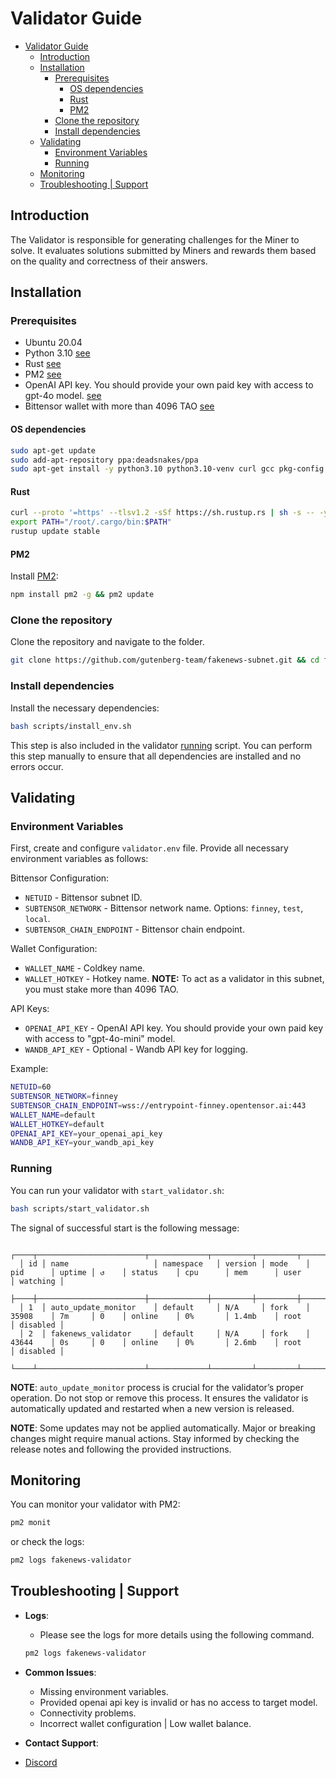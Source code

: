 # Validator Guide

- [Validator Guide](#validator-guide)
  - [Introduction](#introduction)
  - [Installation](#installation)
    - [Prerequisites](#prerequisites)
      - [OS dependencies](#os-dependencies)
      - [Rust](#rust)
      - [PM2](#pm2)
    - [Clone the repository](#clone-the-repository)
    - [Install dependencies](#install-dependencies)
  - [Validating](#validating)
    - [Environment Variables](#environment-variables)
    - [Running](#running)
  - [Monitoring](#monitoring)
  - [Troubleshooting | Support](#troubleshooting--support)

## Introduction

The Validator is responsible for generating challenges for the Miner to solve. It evaluates solutions submitted by Miners and rewards them based on the quality and correctness of their answers.

## Installation

### Prerequisites

* Ubuntu 20.04
* Python 3.10 [see](#os-dependencies)
* Rust [see](#rust)
* PM2 [see](#pm2)
* OpenAI API key. You should provide your own paid key with access to gpt-4o model. [see](#environment-variables)
* Bittensor wallet with more than 4096 TAO [see](#environment-variables)

#### OS dependencies
```bash
sudo apt-get update
sudo add-apt-repository ppa:deadsnakes/ppa
sudo apt-get install -y python3.10 python3.10-venv curl gcc pkg-config make git npm
```

#### Rust
```bash
curl --proto '=https' --tlsv1.2 -sSf https://sh.rustup.rs | sh -s -- -y
export PATH="/root/.cargo/bin:$PATH"
rustup update stable
```

#### PM2
Install [PM2](https://pm2.io/docs/runtime/guide/installation/):

```bash
npm install pm2 -g && pm2 update
```

### Clone the repository
Clone the repository and navigate to the folder.
 
```bash
git clone https://github.com/gutenberg-team/fakenews-subnet.git && cd fakenews-subnet
```

### Install dependencies
Install the necessary dependencies:

```bash 
bash scripts/install_env.sh
```
This step is also included in the validator [running](#running) script. You can perform this step manually to ensure that all dependencies are installed and no errors occur.

## Validating

### Environment Variables

First, create and configure `validator.env` file.
Provide all necessary environment variables as follows:

Bittensor Configuration:
* `NETUID` - Bittensor subnet ID.
* `SUBTENSOR_NETWORK` - Bittensor network name. Options: `finney`, `test`, `local`.
* `SUBTENSOR_CHAIN_ENDPOINT` - Bittensor chain endpoint.

Wallet Configuration:
* `WALLET_NAME` - Coldkey name.
* `WALLET_HOTKEY` - Hotkey name. 
**NOTE:** To act as a validator in this subnet, you must stake more than 4096 TAO.

API Keys:
* `OPENAI_API_KEY` - OpenAI API key. You should provide your own paid key with access to "gpt-4o-mini" model.
* `WANDB_API_KEY` - Optional - Wandb API key for logging.

Example:
```bash
NETUID=60
SUBTENSOR_NETWORK=finney
SUBTENSOR_CHAIN_ENDPOINT=wss://entrypoint-finney.opentensor.ai:443
WALLET_NAME=default
WALLET_HOTKEY=default
OPENAI_API_KEY=your_openai_api_key
WANDB_API_KEY=your_wandb_api_key
```

### Running

You can run your validator with `start_validator.sh`:

```bash
bash scripts/start_validator.sh
```

The signal of successful start is the following message:
```
  ┌────┬────────────────────────┬─────────────┬─────────┬─────────┬──────────┬────────┬──────┬───────────┬──────────┬──────────┬──────────┬──────────┐
  │ id │ name                   │ namespace   │ version │ mode    │ pid      │ uptime │ ↺    │ status    │ cpu      │ mem      │ user     │ watching │
  ├────┼────────────────────────┼─────────────┼─────────┼─────────┼──────────┼────────┼──────┼───────────┼──────────┼──────────┼──────────┼──────────┤
  │ 1  │ auto_update_monitor    │ default     │ N/A     │ fork    │ 35908    │ 7m     │ 0    │ online    │ 0%       │ 1.4mb    │ root     │ disabled │
  │ 2  │ fakenews_validator     │ default     │ N/A     │ fork    │ 43644    │ 0s     │ 0    │ online    │ 0%       │ 2.6mb    │ root     │ disabled │
  └────┴────────────────────────┴─────────────┴─────────┴─────────┴──────────┴────────┴──────┴───────────┴──────────┴──────────┴──────────┴──────────┘
```

**NOTE**: `auto_update_monitor` process is crucial for the validator’s proper operation. Do not stop or remove this process.
It ensures the validator is automatically updated and restarted when a new version is released.

**NOTE**: Some updates may not be applied automatically. Major or breaking changes might require manual actions.
Stay informed by checking the release notes and following the provided instructions.

## Monitoring

You can monitor your validator with PM2:

```bash
pm2 monit
```

or check the logs:

```bash
pm2 logs fakenews-validator
```

## Troubleshooting | Support

- **Logs**:
  - Please see the logs for more details using the following command.
  ```bash
  pm2 logs fakenews-validator
  ```
- **Common Issues**:
  - Missing environment variables.
  - Provided openai api key is invalid or has no access to target model.
  - Connectivity problems.
  - Incorrect wallet configuration | Low wallet balance.

- **Contact Support**:
- [Discord](https://discord.gg/MA5hwj2Q)
